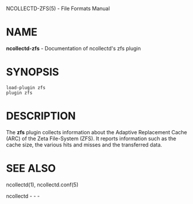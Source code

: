 NCOLLECTD-ZFS(5) - File Formats Manual

# NAME

**ncollectd-zfs** - Documentation of ncollectd's zfs plugin

# SYNOPSIS

	load-plugin zfs
	plugin zfs

# DESCRIPTION

The **zfs** plugin collects information about the Adaptive Replacement
Cache (ARC) of the Zeta File-System (ZFS).
It reports information such as the cache size, the various hits and misses
and the transferred data.

# SEE ALSO

ncollectd(1),
ncollectd.conf(5)

ncollectd - - -
